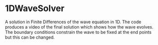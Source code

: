 # 1DWaveSolver
A solution in Finite Differences of the wave equation in 1D. The code produces a video of the final solution which shows how the wave evolves. The boundary conditions constrain the wave to be fixed at the end points but this can be changed.

